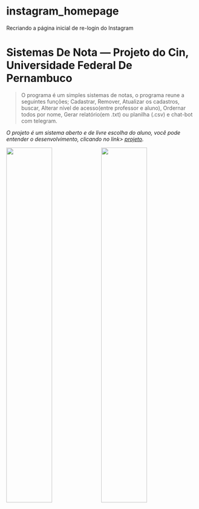 # instagram_homepage
Recriando a página inicial de re-login do Instagram

<h1>Sistemas De Nota — Projeto do Cin, Universidade Federal De Pernambuco</h1> 

> O programa é um simples sistemas de notas, o programa reune a seguintes funções; Cadastrar, Remover, Atualizar os cadastros, buscar, Alterar nível de acesso(entre professor e aluno), Ordernar todos por nome, Gerar relatório(em .txt) ou planilha (.csv) e chat-bot com telegram.

*O projeto é um sistema aberto e de livre escolha do aluno, você pode entender o desenvolvimento, clicando no link> [projeto](https://github.com/WilsonZolanski/SistemasNota/blob/master/Projeto%202019.2.pdf).*

<p float="left">
  <image width=49%, src="./1.gif"/> 
  <image width=49%, src="./2.gif"/> 
</p>